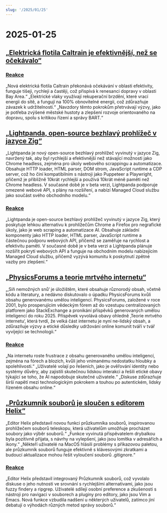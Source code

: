 ```yaml
---
slug: '/2025/01/25'
---
```


# 2025-01-25

## [„Elektrická flotila Caltrain je efektivnější, než se očekávalo“](https://www.caltrain.com/news/caltrains-electric-fleet-more-efficient-expected)

### [Reakce](https://news.ycombinator.com/item?id=42818692)

„Nová elektrická flotila Caltrain překonává očekávání v oblasti efektivity, funguje tišeji, rychleji a častěji, což přispívá k renesanci dopravy v oblasti Bay Area.“ „Elektrické vlaky využívají rekuperační brzdění, které vrací energii do sítě, a fungují na 100% obnovitelné energii, což zdůrazňuje závazek k udržitelnosti.“ „Navzdory těmto pokrokům přetrvávají výzvy, jako je potřeba zvýšené městské hustoty a zlepšení rozvoje orientovaného na dopravu, spolu s kritikou řízení a správy BART.“

## [„Lightpanda, open-source bezhlavý prohlížeč v jazyce Zig“](https://github.com/lightpanda-io/browser)

„Lightpanda je nový open-source bezhlavý prohlížeč vyvinutý v jazyce Zig, navržený tak, aby byl rychlejší a efektivnější než stávající možnosti jako Chrome headless, zejména pro úkoly webového scrappingu a automatizace. Obsahuje HTTP loader, HTML parser, DOM strom, JavaScript runtime a CDP server, což ho činí kompatibilním s nástroji jako Puppeteer a Playwright, přičemž je přibližně 10krát rychlejší a používá 10krát méně paměti než Chrome headless. V současné době je v beta verzi, Lightpanda podporuje omezené webové API, s plány na rozšíření, a nabízí Managed Cloud službu jako součást svého obchodního modelu.“

### [Reakce](https://news.ycombinator.com/item?id=42817439)

„Lightpanda je open-source bezhlavý prohlížeč vyvinutý v jazyce Zig, který poskytuje lehkou alternativu k prohlížečům Chrome a Firefox pro negrafické úkoly, jako je web scraping a automatizace AI. Obsahuje základní komponenty jako HTTP loader, HTML parser, JavaScript runtime a částečnou podporu webových API, přičemž se zaměřuje na rychlost a efektivitu paměti. V současné době je v beta verzi a Lightpanda plánuje rozšířit pokrytí webových API a funguje na obchodním modelu nabízejícím Managed Cloud službu, přičemž vyzývá komunitu k poskytnutí zpětné vazby pro zlepšení.“

## [„PhysicsForums a teorie mrtvého internetu“](https://hallofdreams.org/posts/physicsforums/)

„‚Síň nemožných snů‘ je úložištěm, které obsahuje různorodý obsah, včetně kódu a literatury, a nedávno diskutovalo o úpadku PhysicsForums kvůli obsahu generovanému umělou inteligencí. PhysicsForums, založené v roce 2001, bylo prosperujícím vědeckým fórem až do vzestupu centralizovaných platforem jako StackExchange a pronikání příspěvků generovaných umělou inteligencí do roku 2025. Příspěvek vyvolává obavy ohledně ‚Teorie mrtvého internetu‘, která tvrdí, že velká část internetu je nyní ne-lidský obsah, a zdůrazňuje výzvy a etické důsledky udržování online komunit tváří v tvář vyvíjející se technologii.“

### [Reakce](https://news.ycombinator.com/item?id=42816284)

„Na internetu roste frustrace z obsahu generovaného umělou inteligencí, zejména na fórech a blozích, kvůli jeho vnímanému nedostatku hloubky a spolehlivosti.“ „Uživatelé volají po řešeních, jako je ověřování identity nebo systémy důvěry, aby zajistili skutečnou lidskou interakci a řešili etické obavy týkající se toho, že AI napodobuje skutečné uživatele.“ „Diskuse zdůrazňuje širší napětí mezi technologickým pokrokem a touhou po autentickém, lidsky řízeném obsahu online.“

## [„Průzkumník souborů je sloučen s editorem Helix“](https://github.com/helix-editor/helix/pull/11285)

„Editor Helix představil novou funkci průzkumníka souborů, inspirovanou prohlížečem souborů teleskopu, která uživatelům umožňuje procházet soubory jako výběr souborů.“ „Funkce vyvinutá přispěvatelem drybalkou byla pozitivně přijata, s návrhy na vylepšení, jako jsou lomítka v adresářích a ikony.“ „Někteří uživatelé na MacOS hlásili problémy s příkazovou paletou, ale průzkumník souborů funguje efektivně s klávesovými zkratkami a budoucí aktualizace mohou řešit vyloučení souborů .gitignore.“

### [Reakce](https://news.ycombinator.com/item?id=42818278)

„Editor Helix představil integrovaný Průzkumník souborů, což vyvolalo diskuse o jeho nutnosti ve srovnání s rychlejšími alternativami, jako jsou fuzzy findery a ripgrep. Uživatelé sdílejí osobní preference a zkušenosti s nástroji pro navigaci v souborech a pluginy pro editory, jako jsou Vim a Emacs. Nová funkce vzbudila nadšení u některých uživatelů, zatímco jiní debatují o výhodách různých metod správy souborů.“

<head>
  <meta property="og:title" content="„Elektrická flotila Caltrain je efektivnější, než se očekávalo“" />
  <meta property="og:type" content="website" />
  <meta property="og:image" content="https://og.cho.sh/api/og/?title=%E2%80%9EElektrick%C3%A1%20flotila%20Caltrain%20je%20efektivn%C4%9Bj%C5%A1%C3%AD%2C%20ne%C5%BE%20se%20o%C4%8Dek%C3%A1valo%E2%80%9C&subheading=sobota%2025.%20ledna%202025%3A%20Hacker%20News%20Shrnut%C3%AD" />
</head>
